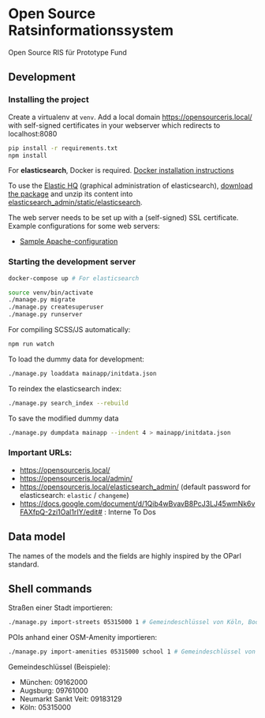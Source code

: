 # Open Source Ratsinformationssystem

Open Source RIS für Prototype Fund

## Development

### Installing the project

Create a virtualenv at `venv`. Add a local domain https://opensourceris.local/ with self-signed certificates in your webserver which redirects to localhost:8080

```bash
pip install -r requirements.txt
npm install
```

For **elasticsearch**, Docker is required. [Docker installation instructions](https://docs.docker.com/engine/installation/)

To use the [Elastic HQ](http://www.elastichq.org/) (graphical administration of elasticsearch), [download the package](https://github.com/royrusso/elasticsearch-HQ/zipball/master) and unzip its content into [elasticsearch_admin/static/elasticsearch](elasticsearch_admin/static/elasticsearch).

The web server needs to be set up with a (self-signed) SSL certificate. Example configurations for some web servers:
- [Sample Apache-configuration](docs/apache.conf)


### Starting the development server

```bash
docker-compose up # For elasticsearch
```

```bash
source venv/bin/activate
./manage.py migrate
./manage.py createsuperuser
./manage.py runserver
```

For compiling SCSS/JS automatically:

```bash
npm run watch
```

To load the dummy data for development:

```bash
./manage.py loaddata mainapp/initdata.json
```

To reindex the elasticsearch index:

```bash
./manage.py search_index --rebuild
```

To save the modified dummy data

```bash
./manage.py dumpdata mainapp --indent 4 > mainapp/initdata.json
```

### Important URLs:

- https://opensourceris.local/
- https://opensourceris.local/admin/
- https://opensourceris.local/elasticsearch_admin/ (default password for elasticsearch: ``elastic`` / ``changeme``)
- https://docs.google.com/document/d/1Qib4wBvavB8PcJ3LJ45wmNk6vFAXfpQ-2zi1Oal1rIY/edit# : Interne To Dos

## Data model

The names of the models and the fields are highly inspired by the OParl standard. 


## Shell commands

Straßen einer Stadt importieren:
```bash
./manage.py import-streets 05315000 1 # Gemeindeschlüssel von Köln, Body-ID 1
```

POIs anhand einer OSM-Amenity importieren:
```bash
./manage.py import-amenities 05315000 school 1 # Gemeindeschlüssel von Köln, Amenity, Body-ID 1
```

Gemeindeschlüssel (Beispiele):
- München: 09162000
- Augsburg: 09761000
- Neumarkt Sankt Veit: 09183129
- Köln: 05315000
